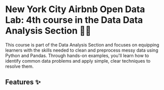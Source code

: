 # New York City Airbnb Open Data Lab: 4th course in the Data Data Analysis Section 🙏✅
This course is part of the Data Analysis Section and focuses on equipping learners with the skills needed to clean and preprocess messy data using Python and Pandas. Through hands-on examples, you'll learn how to identify common data problems and apply simple, clear techniques to resolve them.

## Features ✨
